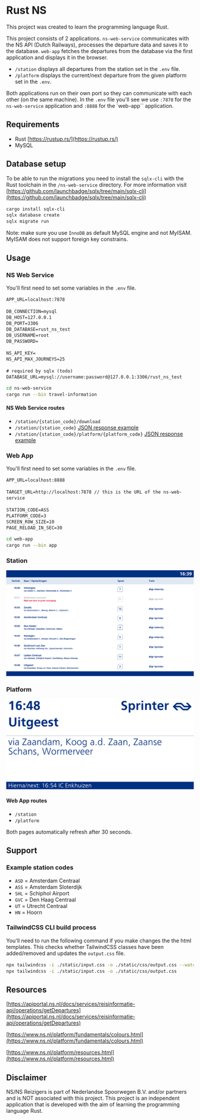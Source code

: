 # Rust NS

This project was created to learn the programming language Rust.

This project consists of 2 applications. `ns-web-service` communicates with the NS API (Dutch Railways), processes the departure data and saves it to the database. `web-app` fetches the departures from the database via the first application and displays it in the browser.

- `/station` displays all departures from the station set in the `.env` file.
- `/platform` displays the current/next departure from the given platform set in the `.env`.

Both applications run on their own port so they can communicate with each other (on the same machine). In the `.env` file you'll see we use `:7878` for the `ns-web-service` application and `:8888` for the `web-app`` application.

## Requirements

- Rust [https://rustup.rs/](https://rustup.rs/)
- MySQL

## Database setup

To be able to run the migrations you need to install the ``sqlx-cli`` with the Rust toolchain in the ``/ns-web-service`` directory. For more information visit [https://github.com/launchbadge/sqlx/tree/main/sqlx-cli](https://github.com/launchbadge/sqlx/tree/main/sqlx-cli)

```bash
cargo install sqlx-cli
sqlx database create
sqlx migrate run
```

Note: make sure you use `InnoDB` as default MySQL engine and not MyISAM. MyISAM does not support foreign key constrains.

## Usage

### NS Web Service

You'll first need to set some variables in the `.env` file.

```env
APP_URL=localhost:7878

DB_CONNECTION=mysql
DB_HOST=127.0.0.1
DB_PORT=3306
DB_DATABASE=rust_ns_test
DB_USERNAME=root
DB_PASSWORD=

NS_API_KEY=
NS_API_MAX_JOURNEYS=25

# required by sqlx (todo)
DATABASE_URL=mysql://username:password@127.0.0.1:3306/rust_ns_test
```

```bash
cd ns-web-service
cargo run --bin travel-information
```

#### NS Web Service routes

- `/station/{station_code}/download`
- `/station/{station_code}` [JSON response example](docs/api/station.md)
- `/station/{station_code}/platform/{platform_code}` [JSON response example](docs/api/platform.md)

### Web App

You'll first need to set some variables in the `.env` file.

```env
APP_URL=localhost:8888

TARGET_URL=http://localhost:7878 // this is the URL of the ns-web-service

STATION_CODE=ASS
PLATFORM_CODE=3
SCREEN_ROW_SIZE=10
PAGE_RELOAD_IN_SEC=30
```

```bash
cd web-app
cargo run --bin app
```

### Station

![Screenshot station](./docs/images/screenshot-station.png?raw=true "Screenshot station")

### Platform

![Screenshot platform](./docs/images/screenshot-platform.png?raw=true "Screenshot platform")

#### Web App routes

- `/station`
- `/platform`

Both pages automatically refresh after 30 seconds.

## Support

### Example station codes

- `ASD` = Amsterdam Centraal
- `ASS` = Amsterdam Sloterdijk
- `SHL` = Schiphol Airport
- `GVC` = Den Haag Centraal
- `UT` = Utrecht Centraal
- `HN` = Hoorn

### TailwindCSS CLI build process

You'll need to run the following command if you make changes the the html templates. This checks whether TailwindCSS classes have been added/removed and updates the `output.css` file.

```bash
npx tailwindcss -i ./static/input.css -o ./static/css/output.css --watch # for development
npx tailwindcss -i ./static/input.css -o ./static/css/output.css
```

## Resources

[https://apiportal.ns.nl/docs/services/reisinformatie-api/operations/getDepartures](https://apiportal.ns.nl/docs/services/reisinformatie-api/operations/getDepartures)

[https://www.ns.nl/platform/fundamentals/colours.html](https://www.ns.nl/platform/fundamentals/colours.html)

[https://www.ns.nl/platform/resources.html](https://www.ns.nl/platform/resources.html)

## Disclaimer

NS/NS Reizigers is part of Nederlandse Spoorwegen B.V. and/or partners and is NOT associated with this project. This project is an independent application that is developed with the aim of learning the programming language Rust.

